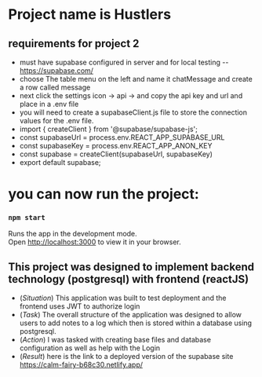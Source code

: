 # Project name is Hustlers
## requirements for project 2
- must have supabase configured in server and for local testing -- https://supabase.com/
- choose The table menu on the left and name it chatMessage and create a row called message
- next click the settings icon -> api -> and copy the api key and url  and place in a .env file
- you will need to create a supabaseClient.js file to store the connection values for the .env file.
- import { createClient } from '@supabase/supabase-js';
- const supabaseUrl = process.env.REACT_APP_SUPABASE_URL
- const supabaseKey = process.env.REACT_APP_ANON_KEY
- const supabase = createClient(supabaseUrl, supabaseKey)
- export default supabase;

# you can now run the project:

### `npm start`

Runs the app in the development mode.\
Open [http://localhost:3000](http://localhost:3000) to view it in your browser.

## This project was designed to implement backend technology (postgresql) with frontend (reactJS) 
- (*Situation*) This application was built to test deployment and the frontend uses JWT to authorize login
- (*Task*) The overall structure of the application was designed to allow users to add notes to a log which then is stored within a database using postgresql.
- (*Action*) I was tasked with creating base files and database configuration as well as help with the Login
- (*Result*) here is the link to a deployed version of the supabase site https://calm-fairy-b68c30.netlify.app/

